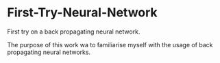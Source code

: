# First-Try-Neural-Network
First try on a back propagating neural network.

The purpose of this work wa to familiarise myself with the usage of back propagating neural networks.


